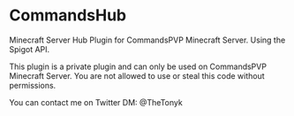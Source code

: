 # CommandsHub
Minecraft Server Hub Plugin for CommandsPVP Minecraft Server. Using the Spigot API.

This plugin is a private plugin and can only be used on CommandsPVP Minecraft Server. 
You are not allowed to use or steal this code without permissions.

You can contact me on Twitter DM: @TheTonyk

